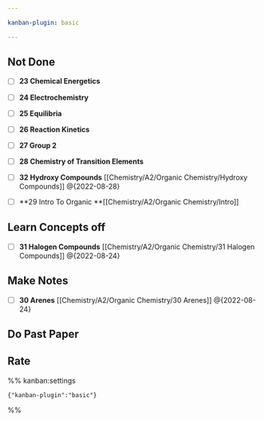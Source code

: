 ```yaml
---

kanban-plugin: basic

---
```


## Not Done

- [ ] **23 Chemical Energetics**
- [ ] **24 Electrochemistry**
- [ ] **25 Equilibria**
- [ ] **26 Reaction Kinetics**
- [ ] **27 Group 2**
- [ ] **28 Chemistry of Transition Elements**
- [ ] **32 Hydroxy Compounds** [[Chemistry/A2/Organic Chemistry/Hydroxy Compounds]] @{2022-08-28}
- [ ] **29 Intro To Organic **[[Chemistry/A2/Organic Chemistry/Intro]]


## Learn Concepts off

- [ ] **31 Halogen Compounds** [[Chemistry/A2/Organic Chemistry/31 Halogen Compounds]] @{2022-08-24}


## Make Notes

- [ ] **30 Arenes** [[Chemistry/A2/Organic Chemistry/30 Arenes]] @{2022-08-24}


## Do Past Paper



## Rate





%% kanban:settings
```
{"kanban-plugin":"basic"}
```
%%
